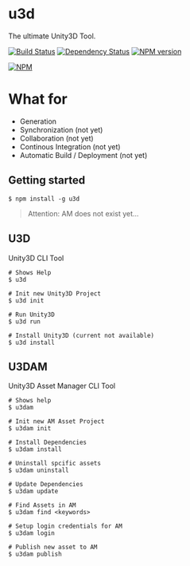 u3d
===

The ultimate Unity3D Tool.

[![Build Status](https://travis-ci.org/Ninevillage/u3d.svg?branch=master)](https://travis-ci.org/Ninevillage/u3d)
[![Dependency Status](https://gemnasium.com/Ninevillage/u3d.svg)](https://gemnasium.com/Ninevillage/u3d)
[![NPM version](https://badge.fury.io/js/u3d.svg)](http://badge.fury.io/js/u3d)


[![NPM](https://nodei.co/npm/u3d.png)](https://www.npmjs.com/package/u3d)

# What for

* Generation
* Synchronization (not yet)
* Collaboration (not yet)
* Continous Integration (not yet)
* Automatic Build / Deployment (not yet)

## Getting started
```
$ npm install -g u3d
```

> Attention: AM does not exist yet...

## U3D
Unity3D CLI Tool
```
# Shows Help
$ u3d

# Init new Unity3D Project
$ u3d init

# Run Unity3D
$ u3d run

# Install Unity3D (current not available)
$ u3d install
```

## U3DAM
Unity3D Asset Manager CLI Tool
```
# Shows help
$ u3dam

# Init new AM Asset Project
$ u3dam init

# Install Dependencies
$ u3dam install

# Uninstall spcific assets
$ u3dam uninstall

# Update Dependencies
$ u3dam update

# Find Assets in AM
$ u3dam find <keywords>

# Setup login credentials for AM
$ u3dam login

# Publish new asset to AM
$ u3dam publish
```
